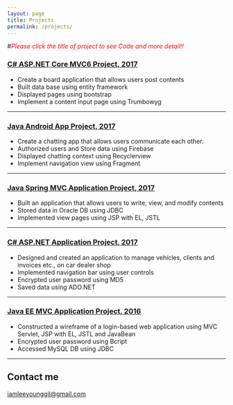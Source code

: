 ```yaml
---
layout: page
title: Projects
permalink: /projects/
---
```

#<span style="color:red">*Please click the title of project to see Code and more detail!!*</span>

### [C# ASP.NET Core MVC6 Project, 2017](https://github.com/YounggilLee/AspNetBoard/wiki) 
* Create a board application that allows users post contents
* Built data base using entity framework
* Displayed pages using bootstrap
* Implement a content input page using Trumbowyg

***

### [Java Android App Project, 2017](https://github.com/YounggilLee/OmegaA/wiki) 
* Create a chatting app that allows users communicate each other.
* Authorized users and Store data using Firebase
* Displayed chatting context using Recyclerview
* Implement navigation view using Fragment

***

### [Java Spring MVC Application Project, 2017](https://github.com/YounggilLee/OmegaS/wiki)
* Built an application that allows users to write, view, and modify contents
* Stored data in Oracle DB using JDBC
* Implemented view pages using JSP with EL, JSTL

***

### [C# ASP.NET Application Project, 2017](https://github.com/YounggilLee/OmegaC/wiki)
* Designed and created an application to manage vehicles, clients and invoices etc., on car dealer shop
* Implemented navigation bar using user controls
* Encrypted user password using MD5
* Saved data using ADO.NET

***

### [Java EE MVC Application Project, 2016](https://github.com/YounggilLee/Signup_Application/wiki)
* Constructed a wireframe of a login-based web application using MVC Servlet, JSP with EL, JSTL and JavaBean
* Encrypted user password using Bcript
* Accessed MySQL DB using JDBC

***


## Contact me

[iamleeyounggil@gmail.com](mailto:iamleeyounggil@gmail.com)
